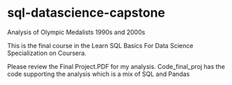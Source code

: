 # sql-datascience-capstone
Analysis of Olympic Medalists 1990s and 2000s


This is the final course in the Learn SQL Basics For Data Science Specialization on Coursera. 

Please review the Final Project.PDF for my analysis.
Code_final_proj has the code supporting the analysis which is a mix of SQL and Pandas
